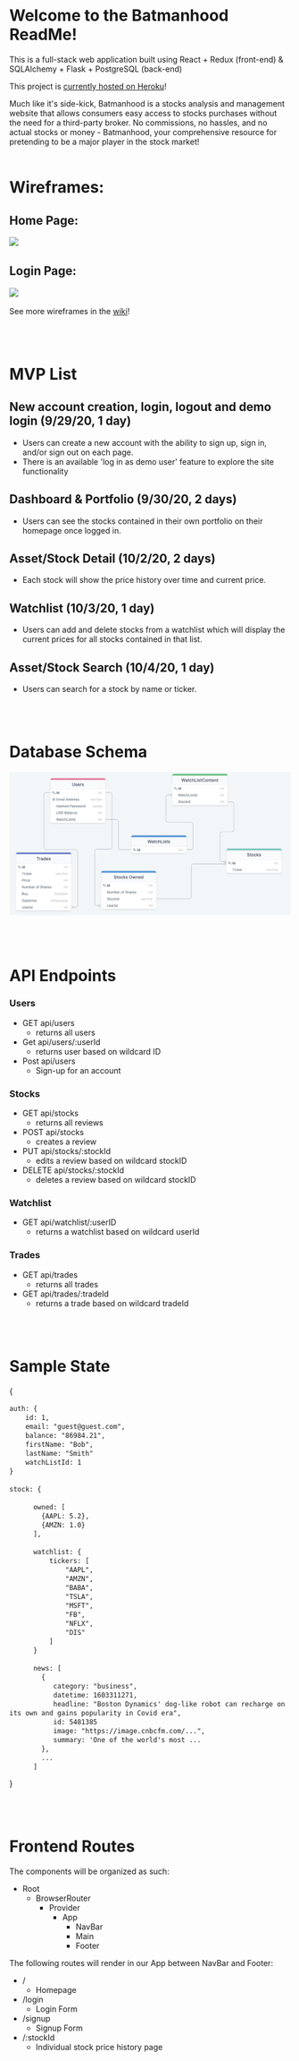 # Welcome to the Batmanhood ReadMe!

This is a full-stack web application built using React + Redux (front-end) & SQLAlchemy + Flask + PostgreSQL (back-end)

This project is [currently hosted on Heroku](https://batmanhoodapp.herokuapp.com/)!

Much like it's side-kick, Batmanhood is a stocks analysis and management website that allows consumers easy access to stocks purchases without the need for a third-party broker. No commissions, no hassles, and no actual stocks or money - Batmanhood, your comprehensive resource for pretending to be a major player in the stock market!
<br></br>

# Wireframes:

## Home Page:
<img src=https://user-images.githubusercontent.com/65473402/94383714-b2b31380-00f5-11eb-9ab6-b3c62c4e08a8.png>

## Login Page:
<img src=https://user-images.githubusercontent.com/65473402/94383687-a16a0700-00f5-11eb-805e-8143b0d0a638.png>

See more wireframes in the [wiki](https://github.com/CaitlinConway/RobinHood/wiki/Wireframes)!

<br></br>

# MVP List

## New account creation, login, logout and demo login (9/29/20, 1 day)
- Users can create a new account with the ability to sign up, sign in, and/or sign out on each page.
- There is an available 'log in as demo user' feature to explore the site functionality

## Dashboard & Portfolio (9/30/20, 2 days)
- Users can see the stocks contained in their own portfolio on their homepage once logged in.

## Asset/Stock Detail (10/2/20, 2 days)
- Each stock will show the price history over time and current price.

## Watchlist (10/3/20, 1 day)
- Users can add and delete stocks from a watchlist which will display the current prices for all stocks contained in that list.

## Asset/Stock Search (10/4/20, 1 day)
- Users can search for a stock by name or ticker.

<br></br>

# Database Schema

<img src=./group_flask_starter/client/src/images/DB_Schema.png>


<br></br>

# API Endpoints

### Users
- GET api/users
  - returns all users
- Get api/users/:userId
  - returns user based on wildcard ID
- Post api/users
  - Sign-up for an account

### Stocks
- GET api/stocks
  - returns all reviews
- POST api/stocks
  - creates a review
- PUT api/stocks/:stockId
  - edits a review based on wildcard stockID
- DELETE api/stocks/:stockId
  - deletes a review based on wildcard stockID

### Watchlist
- GET api/watchlist/:userID
  - returns a watchlist based on wildcard userId

### Trades
- GET api/trades
  - returns all trades
- GET api/trades/:tradeId
  - returns a trade based on wildcard tradeId

<br></br>
# Sample State

{

    auth: {
        id: 1,
        email: "guest@guest.com",
        balance: "86984.21",
        firstName: "Bob",
        lastName: "Smith"
        watchListId: 1
    }

    stock: {

          owned: [
            {AAPL: 5.2},
            {AMZN: 1.0}
          ],

          watchlist: {
              tickers: [
                  "AAPL",
                  "AMZN",
                  "BABA",
                  "TSLA",
                  "MSFT",
                  "FB",
                  "NFLX",
                  "DIS"
              ]
          }

          news: [
            {
               category: "business",
               datetime: 1603311271,
               headline: "Boston Dynamics' dog-like robot can recharge on its own and gains popularity in Covid era",
               id: 5481385
               image: "https://image.cnbcfm.com/...",
               summary: 'One of the world's most ...
            },
            ...
          ]
}

<br></br>

# Frontend Routes

The components will be organized as such:
 - Root
    - BrowserRouter
       - Provider
          - App
              - NavBar
              - Main
              - Footer

The following routes will render in our App between NavBar and Footer:
- /
  - Homepage
- /login
  - Login Form
- /signup
  - Signup Form
- /:stockId
  - Individual stock price history page
